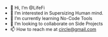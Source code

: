 - 👋 Hi, I’m @LifeFi
- 👀 I’m interested in Supersizing Human mind. 
- 🌱 I’m currently learning No-Code Tools
- 💞️ I’m looking to collaborate on Side Projects
- 📫 How to reach me at circle@gmail.com

<!---
LifeFi/LifeFi is a ✨ special ✨ repository because its `README.md` (this file) appears on your GitHub profile.
You can click the Preview link to take a look at your changes.
--->
